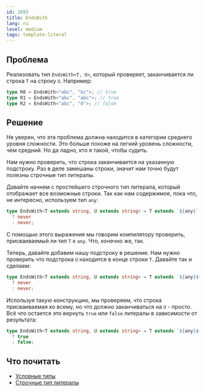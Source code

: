 ```yaml
---
id: 2693
title: EndsWith
lang: ru
level: medium
tags: template-literal
---
```


## Проблема

Реализовать тип `EndsWith<T, U>`, который проверяет, заканчивается ли строка `T` на строку `U`.
Например:

```typescript
type R0 = EndsWith<"abc", "bc">; // true
type R1 = EndsWith<"abc", "abc">; // true
type R2 = EndsWith<"abc", "d">; // false
```

## Решение

Не уверен, что эта проблема должна находится в категории среднего уровня сложности.
Это больше похоже на легкий уровень сложности, чем средний.
Но да ладно, кто я такой, чтобы судить.

Нам нужно проверить, что строка заканчивается на указанную подстроку.
Раз в деле замешаны строки, значит нам точно будут полезны строчные тип литералы.

Давайте начнем с простейшего строчного тип литерала, который отображает все возможные строки.
Так как нам содержимое, пока что, не интересно, используем тип `any`:

```typescript
type EndsWith<T extends string, U extends string> = T extends `${any}`
  ? never
  : never;
```

С помощью этого выражения мы говорим компилятору проверить, присваиваемый ли тип `T` к `any`.
Что, конечно же, так.

Теперь, давайте добавим нашу подстроку в решение.
Нам нужно проверить что подстрока `U` находится в конце строки `T`.
Давайте так и сделаем:

```typescript
type EndsWith<T extends string, U extends string> = T extends `${any}${U}`
  ? never
  : never;
```

Используя такую конструкцию, мы проверяем, что строка присваиваемая ко всему, но что должно заканчиваться на `U` - просто.
Всё что остается это вернуть `true` или `false` литералы в зависимости от результата:

```typescript
type EndsWith<T extends string, U extends string> = T extends `${any}${U}`
  ? true
  : false;
```

## Что почитать

- [Условные типы](https://www.typescriptlang.org/docs/handbook/2/conditional-types.html)
- [Строчные тип литералы](https://www.typescriptlang.org/docs/handbook/release-notes/typescript-4-1.html#template-literal-types)
